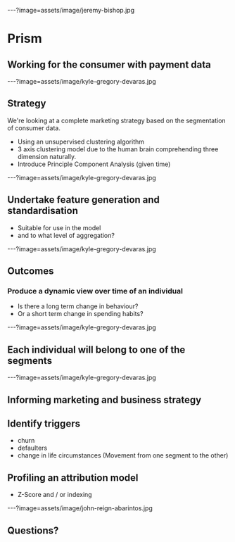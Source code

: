 ---?image=assets/image/jeremy-bishop.jpg

# Prism

## Working for the consumer with payment data

---?image=assets/image/kyle-gregory-devaras.jpg

## Strategy
We're looking at a complete marketing strategy based on the segmentation of consumer data.

- Using an unsupervised clustering algorithm
- 3 axis clustering model due to the human brain comprehending three dimension naturally.
- Introduce Principle Component Analysis (given time)

---?image=assets/image/kyle-gregory-devaras.jpg

## Undertake feature generation and standardisation
- Suitable for use in the model
- and to what level of aggregation?

---?image=assets/image/kyle-gregory-devaras.jpg

## Outcomes
### Produce a dynamic view over time of an individual
- Is there a long term change in behaviour?
- Or a short term change in spending habits?

---?image=assets/image/kyle-gregory-devaras.jpg

## Each individual will belong to one of the segments

---?image=assets/image/kyle-gregory-devaras.jpg

## Informing marketing and business strategy
## Identify triggers
- churn
- defaulters
- change in life circumstances (Movement from one segment to the other)
## Profiling an attribution model
- Z-Score and / or indexing

---?image=assets/image/john-reign-abarintos.jpg

## Questions?
